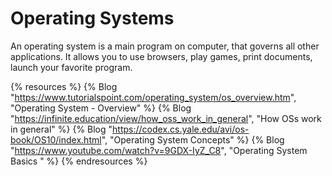 # Operating Systems

An operating system is a main program on computer, that governs all other applications. It allows you to use browsers, play games, print documents, launch your favorite program.

{% resources %}
  {% Blog "https://www.tutorialspoint.com/operating_system/os_overview.htm", "Operating System - Overview" %}
  {% Blog "https://infinite.education/view/how_oss_work_in_general", "How OSs work in general" %}
  {% Blog "https://codex.cs.yale.edu/avi/os-book/OS10/index.html", "Operating System Concepts" %}
  {% Blog "https://www.youtube.com/watch?v=9GDX-IyZ_C8", "Operating System Basics " %}
{% endresources %}